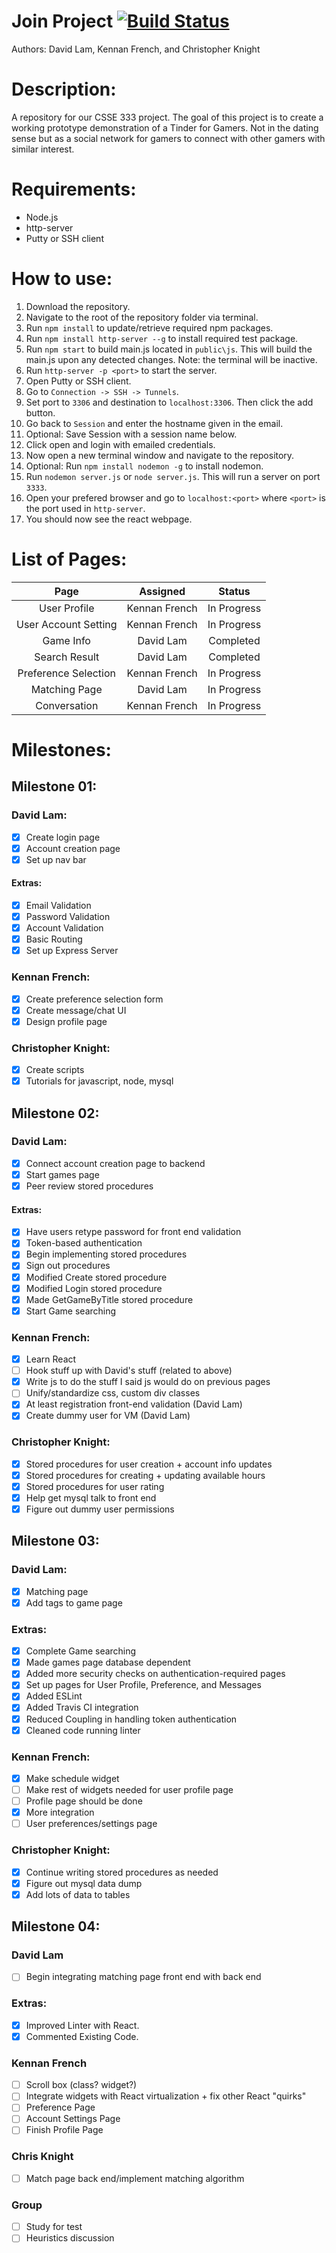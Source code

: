 # Join Project [![Build Status](https://travis-ci.org/lamdaV/joinProject.svg?branch=master)](https://travis-ci.org/lamdaV/joinProject)

Authors: David Lam, Kennan French, and Christopher Knight

# Description:
A repository for our CSSE 333 project. The goal of this project is to create a working prototype demonstration of a Tinder for Gamers. Not in the dating sense but as a social network for gamers to connect with other gamers with similar interest.

# Requirements:
  - Node.js
  - http-server
  - Putty or SSH client

# How to use:
1. Download the repository.
2. Navigate to the root of the repository folder via terminal.
3. Run `npm install` to update/retrieve required npm packages.
4. Run `npm install http-server --g` to install required test package.
5. Run `npm start` to build main.js located in `public\js`. This will build the main.js upon any detected changes. Note: the terminal will be inactive.
6. Run `http-server -p <port>` to start the server.
7. Open Putty or SSH client.
8. Go to `Connection -> SSH -> Tunnels`.
9. Set port to `3306` and destination to `localhost:3306`. Then click the add button.
10. Go back to `Session` and enter the hostname given in the email.
11. Optional: Save Session with a session name below.
12. Click open and login with emailed credentials.
13. Now open a new terminal window and navigate to the repository.
14. Optional: Run `npm install nodemon -g` to install nodemon.
15. Run `nodemon server.js` or `node server.js`. This will run a server on port `3333`.
16. Open your prefered browser and go to `localhost:<port>` where `<port>` is the port used in `http-server`.
17. You should now see the react webpage.

# List of Pages:
|         Page          |    Assigned   |    Status    |
|:---------------------:|:-------------:|:------------:|
| User Profile          | Kennan French | In Progress  |
| User Account Setting  | Kennan French | In Progress  |
| Game Info             | David Lam     | Completed    |
| Search Result         | David Lam     | Completed    |
| Preference Selection  | Kennan French | In Progress  |
| Matching Page         | David Lam     | In Progress  |
| Conversation          | Kennan French | In Progress  |

# Milestones:
## Milestone 01:
### David Lam:
- [x] Create login page
- [x] Account creation page
- [x] Set up nav bar

#### Extras:
- [x] Email Validation
- [x] Password Validation
- [x] Account Validation
- [x] Basic Routing
- [x] Set up Express Server

### Kennan French:
- [x] Create preference selection form
- [x] Create message/chat UI
- [x] Design profile page

### Christopher Knight:
- [x] Create scripts
- [x] Tutorials for javascript, node, mysql

## Milestone 02:
### David Lam:
  - [x] Connect account creation page to backend
  - [x] Start games page
  - [x] Peer review stored procedures

#### Extras:
  - [x] Have users retype password for front end validation
  - [x] Token-based authentication
  - [x] Begin implementing stored procedures
  - [x] Sign out procedures
  - [x] Modified Create stored procedure
  - [x] Modified Login stored procedure
  - [x] Made GetGameByTitle stored procedure
  - [x] Start Game searching

### Kennan French:
  - [x] Learn React
  - [ ] Hook stuff up with David's stuff (related to above)
  - [x] Write js to do the stuff I said js would do on previous pages
  - [ ] Unify/standardize css, custom div classes
  - [x] At least registration front-end validation (David Lam)
  - [x] Create dummy user for VM (David Lam)

### Christopher Knight:
  - [x] Stored procedures for user creation + account info updates
  - [x] Stored procedures for creating + updating available hours
  - [x] Stored procedures for user rating
  - [x] Help get mysql talk to front end
  - [x] Figure out dummy user permissions

## Milestone 03:
### David Lam:
  - [x] Matching page
  - [x] Add tags to game page

### Extras:
  - [x] Complete Game searching
  - [x] Made games page database dependent
  - [x] Added more security checks on authentication-required pages
  - [x] Set up pages for User Profile, Preference, and Messages
  - [x] Added ESLint
  - [x] Added Travis CI integration
  - [x] Reduced Coupling in handling token authentication
  - [x] Cleaned code running linter

### Kennan French:
  - [x] Make schedule widget
  - [ ] Make rest of widgets needed for user profile page
  - [ ] Profile page should be done
  - [x] More integration
  - [ ] User preferences/settings page

### Christopher Knight:
  - [x] Continue writing stored procedures as needed
  - [x] Figure out mysql data dump
  - [x] Add lots of data to tables

## Milestone 04:
### David Lam
  - [ ] Begin integrating matching page front end with back end

### Extras:
  - [x] Improved Linter with React.
  - [x] Commented Existing Code.
  
### Kennan French
  - [ ] Scroll box (class? widget?)
  - [ ] Integrate widgets with React virtualization + fix other React "quirks"
  - [ ] Preference Page
  - [ ] Account Settings Page
  - [ ] Finish Profile Page

### Chris Knight
  - [ ] Match page back end/implement matching algorithm

### Group
  - [ ] Study for test
  - [ ] Heuristics discussion

